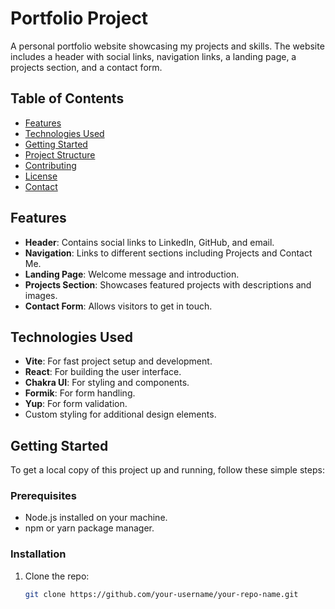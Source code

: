 # Portfolio Project

A personal portfolio website showcasing my projects and skills. The website includes a header with social links, navigation links, a landing page, a projects section, and a contact form.

## Table of Contents

- [Features](#features)
- [Technologies Used](#technologies-used)
- [Getting Started](#getting-started)
- [Project Structure](#project-structure)
- [Contributing](#contributing)
- [License](#license)
- [Contact](#contact)

## Features

- **Header**: Contains social links to LinkedIn, GitHub, and email.
- **Navigation**: Links to different sections including Projects and Contact Me.
- **Landing Page**: Welcome message and introduction.
- **Projects Section**: Showcases featured projects with descriptions and images.
- **Contact Form**: Allows visitors to get in touch.

## Technologies Used

- **Vite**: For fast project setup and development.
- **React**: For building the user interface.
- **Chakra UI**: For styling and components.
- **Formik**: For form handling.
- **Yup**: For form validation.
- Custom styling for additional design elements.

## Getting Started

To get a local copy of this project up and running, follow these simple steps:

### Prerequisites

- Node.js installed on your machine.
- npm or yarn package manager.

### Installation

1. Clone the repo:
   ```sh
   git clone https://github.com/your-username/your-repo-name.git
   ```
